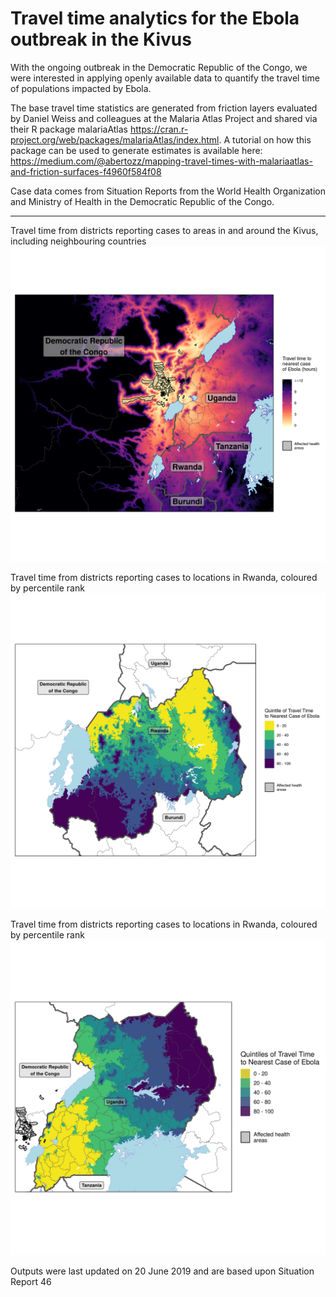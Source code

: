 # Travel time analytics for the Ebola outbreak in the Kivus

With the ongoing outbreak in the Democratic Republic of the Congo, we were interested in applying openly available data to quantify the
travel time of populations impacted by Ebola.

The base travel time statistics are generated from friction layers evaluated by Daniel Weiss and colleagues at the Malaria Atlas Project
and shared via their R package malariaAtlas https://cran.r-project.org/web/packages/malariaAtlas/index.html. 
A tutorial on how this package can be used to generate estimates is available here: 
https://medium.com/@abertozz/mapping-travel-times-with-malariaatlas-and-friction-surfaces-f4960f584f08

Case data comes from Situation Reports from the World Health Organization and Ministry of Health in the Democratic Republic of the Congo.

_________________________________________________________________________________________________________________________________________

Travel time from districts reporting cases to areas in and around the Kivus, including neighbouring countries
![alt text](Outputs/Travel_time_raster_map.png)

Travel time from districts reporting cases to locations in Rwanda, coloured by percentile rank
![alt text](Outputs/Rwanda_tt_map.png)

Travel time from districts reporting cases to locations in Rwanda, coloured by percentile rank
![alt text](Outputs/Uganda_tt_map.png)

Outputs were last updated on 20 June 2019 and are based upon Situation Report 46
